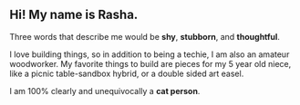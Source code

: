 ## Hi! My name is Rasha. 

Three words that describe me would be **shy**, **stubborn**, and **thoughtful**.

I love building things, so in addition to being a techie, I am also an amateur woodworker. My favorite things to build are pieces for my 5 year old niece, like a picnic table-sandbox hybrid, or a double sided art easel.

I am 100% clearly and unequivocally a **cat person**.

